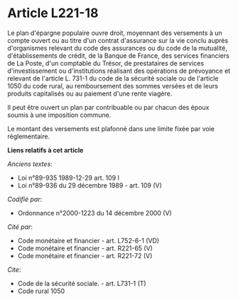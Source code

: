# Article L221-18

Le plan d'épargne populaire ouvre droit, moyennant des versements à un compte ouvert ou au titre d'un contrat d'assurance sur
la vie conclu auprès d'organismes relevant du code des assurances ou du code de la mutualité, d'établissements de crédit, de
la Banque de France, des services financiers de La Poste, d'un comptable du Trésor, de prestataires de services
d'investissement ou d'institutions réalisant des opérations de prévoyance et relevant de l'article L. 731-1 du code de la
sécurité sociale ou de l'article 1050 du code rural, au remboursement des sommes versées et de leurs produits capitalisés ou
au paiement d'une rente viagère.

Il peut être ouvert un plan par contribuable ou par chacun des époux soumis à une imposition commune.

Le montant des versements est plafonné dans une limite fixée par voie réglementaire.

**Liens relatifs à cet article**

_Anciens textes_:

  - Loi n°89-935 1989-12-29 art. 109 I
  - Loi n°89-936 du 29 décembre 1989 - art. 109 (V)

_Codifié par_:

  - Ordonnance n°2000-1223 du 14 décembre 2000 (V)

_Cité par_:

  - Code monétaire et financier - art. L752-6-1 (VD)
  - Code monétaire et financier - art. R221-65 (V)
  - Code monétaire et financier - art. R221-72 (V)

_Cite_:

  - Code de la sécurité sociale. - art. L731-1 (T)
  - Code rural 1050

